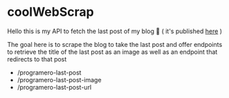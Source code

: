 # coolWebScrap

Hello this is my API to fetch the last post of my blog 🥳 ( it's published [here](https://cool-web-scrap.vercel.app/) )

The goal here is to scrape the blog to take the last post and offer endpoints to retrieve the title of the last post as an image as well as an endpoint that redirects to that post

- /programero-last-post
- /programero-last-post-image
- /programero-last-post-url
